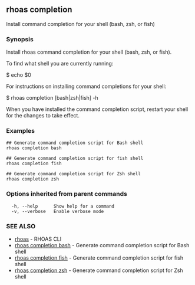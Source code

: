 ## rhoas completion

Install command completion for your shell (bash, zsh, or fish)

### Synopsis

Install rhoas command completion for your shell (bash, zsh, or fish).

To find what shell you are currently running:

  $ echo $0

For instructions on installing command completions for your shell:

  $ rhoas completion [bash|zsh|fish] -h

When you have installed the command completion script, restart your shell for the changes to take effect.


### Examples

```
## Generate command completion script for Bash shell
rhoas completion bash

## Generate command completion script for fish shell
rhoas completion fish

## Generate command completion script for Zsh shell
rhoas completion zsh

```

### Options inherited from parent commands

```
  -h, --help      Show help for a command
  -v, --verbose   Enable verbose mode
```

### SEE ALSO

* [rhoas](rhoas.md)	 - RHOAS CLI
* [rhoas completion bash](rhoas_completion_bash.md)	 - Generate command completion script for Bash shell
* [rhoas completion fish](rhoas_completion_fish.md)	 - Generate command completion script for fish shell
* [rhoas completion zsh](rhoas_completion_zsh.md)	 - Generate command completion script for Zsh shell

